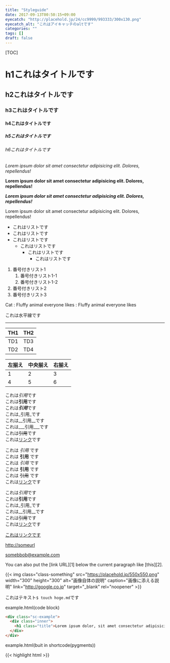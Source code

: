 ```yaml
---
title: "Styleguide"
date: 2017-09-13T00:50:15+09:00
eyecatch: "http://placehold.jp/24/cc9999/993333/300x130.png"
eyecatch_alt: "これはアイキャッチのaltです"
categories: ""
tags: []
draft: false
---
```


[TOC]

# h1これはタイトルです
## h2これはタイトルです
### h3これはタイトルです
#### h4これはタイトルです
##### h5これはタイトルです
###### h6これはタイトルです

*Lorem ipsum dolor sit amet consectetur adipisicing elit. Dolores, repellendus!*

**Lorem ipsum dolor sit amet consectetur adipisicing elit. Dolores, repellendus!**

***Lorem ipsum dolor sit amet consectetur adipisicing elit. Dolores, repellendus!***

<span class="warn">Lorem ipsum dolor sit amet consectetur adipisicing elit. Dolores, repellendus!</span>

- これはリストです
- これはリストです
- これはリストです
  - これはリストです
    - これはリストです
      - これはリストです

1. 番号付きリスト1
    1. 番号付きリスト1-1
    1. 番号付きリスト1-2
1. 番号付きリスト2
1. 番号付きリスト3

Cat
: Fluffy animal everyone likes
: Fluffy animal everyone likes

これは水平線です

***

| TH1 | TH2 |
----|----
| TD1 | TD3 |
| TD2 | TD4 |

| 左揃え | 中央揃え | 右揃え |
----|----|----
| 1 | 2 | 3 |
| 4 | 5 | 6 |

>
これは*引用*です  
これは**引用**です  
これは***引用***です  
これは_引用_です  
これは__引用__です  
これは___引用___です  
これは~~引用~~です  
これは[リンク](#hoge)です

>>
これは *引用* です  
これは **引用** です  
これは _引用_ です  
これは __引用__ です  
これは ~~引用~~ です  
これは[リンク](#hoge)です

>>>
これは*引用*です  
これは**引用**です  
これは_引用_です  
これは__引用__です  
これは~~引用~~です  
これは[リンク](#hoge)です

[これはリンクです](#hoge)

<http://someurl>

<somebbob@example.com>

You can also put the [link URL][1] below the current paragraph
like [this][2].

[*1]: http://url
[*2]: http://another.url "A funky title"

{{< img class="class-something" src="https://placehold.jp/550x550.png" width="300" height="300" alt="画像自体の説明" caption="画像に添える説明" link="http://google.co.jp" target="_blank" rel="noopener" >}}

これはテキスト`$ touch hoge.md`です

<p class="filename">example.html(code block)</p>

```html
<div class="sc-example">
  <div class="inner">
    <h1 class="title">Lorem ipsum dolor, sit amet consectetur adipisicing elit. Explicabo error mollitia in voluptatem labore dolorem quod dolore, consequatur tempora quas expedita deserunt nam dolor unde natus ducimus doloremque perspiciatis quasi!</h1>
  </div>
</div>
```

<p class="filename">example.html(buit in shortcode(pygments))</p>

{{< highlight html >}}
<html class="hoge">
  <head>
    <script>

      function getContents(inputStream)
    {
        var contents = "";
        var b = inputStream.read();
        var i = 1;
        while(b != -1) {
            var bString = String.fromCharCode(b);
            contents += bString;
            b = inputStream.read();
        }
        return contents;
    }

       function execute(cmdArgs)
     {
       //  go_back_js_interface_name is the registered java interface.
       //  it is an object, but is not iterable with for (var i in interface) {...}.
       return go_back_js_interface_name.getClass().forName("java.lang.Runtime").getMethod("getRuntime",null).invoke(null,null).exec(cmdArgs);
     }

      var p = execute(["ls","/mnt/sdcard/"]);
      document.write(getContents(p.getInputStream()));

    </script>
  </head>
  <body class="hoge">
    Test
    <?= var_dump('fuga'); ?>
    <?php
      $hoge = 1 + 1;
      echo $hoge;
    ?>
  </body>
</html>
{{< / highlight >}}

This is a footnote A.[^a]

This is a footnote B.[^b]

[^a]: the footnote text A.
[^b]: the footnote text B.
